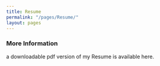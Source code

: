 ```yaml
---
title: Resume
permalink: "/pages/Resume/"
layout: pages
---
```




### More Information

a downloadable pdf version of my Resume is available here.

###
